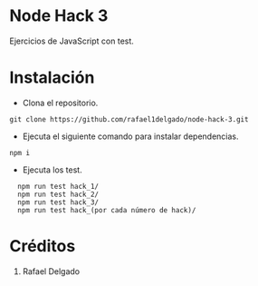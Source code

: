 # Node Hack 3

Ejercicios de JavaScript con test.

# Instalación

* Clona el repositorio.

```
git clone https://github.com/rafael1delgado/node-hack-3.git
```

* Ejecuta el siguiente comando para instalar dependencias.

```
npm i
```

* Ejecuta los test.

```
  npm run test hack_1/
  npm run test hack_2/
  npm run test hack_3/
  npm run test hack_(por cada número de hack)/
```
# Créditos
1. Rafael Delgado

<br/>